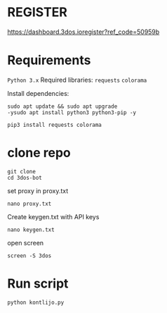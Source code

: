 # REGISTER
https://dashboard.3dos.ioregister?ref_code=50959b

# Requirements

```Python 3.x```
Required libraries: ```requests```  ```colorama```


Install dependencies:


```
sudo apt update && sudo apt upgrade 
-ysudo apt install python3 python3-pip -y
```

```
pip3 install requests colorama
```

# clone repo

```
git clone  
cd 3dos-bot
```

set proxy  in proxy.txt

```
nano proxy.txt
```

Create keygen.txt with API keys

```
nano keygen.txt
```

open screen 

```
screen -S 3dos
```


# Run script

```
python kontlijo.py
```



